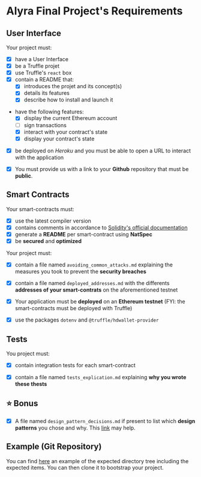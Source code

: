 # Alyra Final Project's Requirements


## User Interface 

Your project must:

- [x] have a User Interface
- [x] be a Truffle projet
- [x] use Truffle's `react` box
- [x] contain a README that:
    - [x] introduces the projet and its concept(s)
    - [x] details its features
    - [x] describe how to install and launch it
- have the following features: 
    - [x] display the current Ethereum account
    - [ ] sign transactions 
    - [x] interact with your contract's state
    - [x] display your contract's state
- [x] be deployed on *Heroku* and you must be able to open a URL to interact with the application
- [x] You must provide us with a link to your **Github** repository that must be **public**. 


## Smart Contracts

Your smart-contracts must:

- [x] use the latest compiler version
- [x] contains comments in accordance to [Solidity's official documentation](https://solidity.readthedocs.io/en/v0.4.21/layout-of-source-files.html#comments)
- [x] generate a **README** per smart-contract using  **NatSpec**
- [x] be **secured** and **optimized**

Your project must:
- [x] contain a file named `avoiding_common_attacks.md` explaining the measures you took to prevent the **security breaches**
- [x] contain a file named `deployed_addresses.md` with the differents **addresses of your smart-contrats** on the aforementioned testnet
- [x] Your application must be **deployed** on an **Ethereum testnet** (FYI: the smart-contracts must be deployed with Truffle) 
- [x] use the packages `dotenv` and `@truffle/hdwallet-provider`


## Tests

You project must:

- [x] contain integration tests for each smart-contract
- [x] contain a file named `tests_explication.md` explaining  **why you wrote these thests**


## ⭐️ Bonus

- [x] A file named `design_pattern_decisions.md` if present to list which **design patterns** you chose and why.
This [link](https://fravoll.github.io/solidity-patterns/) may help. 


## Example (Git Repository)

You can find [here](https://github.com/Alyra-school/projet-final) an example of the expected directory tree including the expected items. 
You can then clone it to bootstrap your project.

